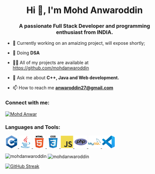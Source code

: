 <h1 align="center">Hi 👋, I'm Mohd Anwaroddin </h1>
<h3 align="center">A passionate Full Stack Developer and programming enthusiast from INDIA.</h3>

- 🔭 Currently working on an amaizing project, will expose shortly;

- 🌱 Doing **DSA**

- 👨‍💻 All of my projects are available at https://github.com/mohdanwaroddin

- 💬 Ask me about **C++, Java and Web development.**

- 📫 How to reach me **anwaroddin27@gmail.com**

<h3 align="left">Connect with me:</h3>
<p align="left">
<a href="https://linkedin.com/in/mohd-anwaroddin-b2895b1bb" target="blank"><img align="center" src="https://raw.githubusercontent.com/rahuldkjain/github-profile-readme-generator/master/src/images/icons/Social/linked-in-alt.svg" alt="Mohd Anwar" height="30" width="40" /></a>
</p>
<h3 align="left">Languages and Tools:</h3>
<p align="left">  <a href="https://www.w3schools.com/cpp/" target="_blank" rel="noreferrer"> <img src="https://raw.githubusercontent.com/devicons/devicon/master/icons/cplusplus/cplusplus-original.svg" alt="cplusplus" width="40" height="40"/> </a> 
 <a href="https://www.w3schools.com/cpp/" target="_blank" rel="noreferrer"> <img src="https://raw.githubusercontent.com/devicons/devicon/master/icons/java/java-original.svg" alt="java" width="40" height="40"/> </a>
 <a href="https://www.w3.org/html/" target="_blank" rel="noreferrer"> <img src="https://raw.githubusercontent.com/devicons/devicon/master/icons/html5/html5-original-wordmark.svg" alt="html5" width="40" height="40"/> </a> <a href="https://www.w3schools.com/css/" target="_blank" rel="noreferrer"> <img src="https://raw.githubusercontent.com/devicons/devicon/master/icons/css3/css3-original-wordmark.svg" alt="css3" width="40" height="40"/> </a> <a href="https://developer.mozilla.org/en-US/docs/Web/JavaScript" target="_blank" rel="noreferrer"> <img src="https://raw.githubusercontent.com/devicons/devicon/master/icons/javascript/javascript-original.svg" alt="javascript" width="40" height="40"/> </a> <a href="https://www.w3schools.com/cpp/" target="_blank" rel="noreferrer"> <img src="https://raw.githubusercontent.com/devicons/devicon/master/icons/php/php-original.svg" alt="php" width="40" height="40"/> </a>
 <a href="https://www.mysql.com/" target="_blank" rel="noreferrer"> <img src="https://raw.githubusercontent.com/devicons/devicon/master/icons/mysql/mysql-original-wordmark.svg" alt="mysql" width="40" height="40"/> </a> <a href="https://www.w3schools.com/cpp/" target="_blank" rel="noreferrer"> <img src="https://raw.githubusercontent.com/devicons/devicon/master/icons/vscode/vscode-original.svg" alt="sublime" width="40" height="40"/> </a>
</p>

<p><img align="left" src="https://github-readme-stats.vercel.app/api/top-langs?username=mohdanwaroddin&show_icons=true&locale=en&layout=compact" alt="mohdanwaroddin" /></p>

<p>&nbsp;<img align="center" src="https://github-readme-stats.vercel.app/api?username=mohdanwaroddin&show_icons=true&locale=en" alt="mohdanwaroddin" /></p>

<a href="https://git.io/streak-stats"><img src="https://github-readme-streak-stats.herokuapp.com?user=mohdanwaroddin&theme=dracula" alt="GitHub Streak" /></a>

<!---
mohdanwaroddin/mohdanwaroddin is a ✨ special ✨ repository because its `README.md` (this file) appears on your GitHub profile.
You can click the Preview link to take a look at your changes.
--->
